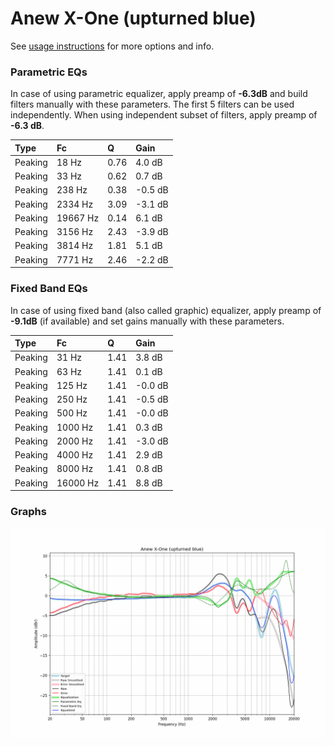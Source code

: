 # Anew X-One (upturned blue)
See [usage instructions](https://github.com/jaakkopasanen/AutoEq#usage) for more options and info.

### Parametric EQs
In case of using parametric equalizer, apply preamp of **-6.3dB** and build filters manually
with these parameters. The first 5 filters can be used independently.
When using independent subset of filters, apply preamp of **-6.3 dB**.

| Type    | Fc       |    Q | Gain    |
|:--------|:---------|:-----|:--------|
| Peaking | 18 Hz    | 0.76 | 4.0 dB  |
| Peaking | 33 Hz    | 0.62 | 0.7 dB  |
| Peaking | 238 Hz   | 0.38 | -0.5 dB |
| Peaking | 2334 Hz  | 3.09 | -3.1 dB |
| Peaking | 19667 Hz | 0.14 | 6.1 dB  |
| Peaking | 3156 Hz  | 2.43 | -3.9 dB |
| Peaking | 3814 Hz  | 1.81 | 5.1 dB  |
| Peaking | 7771 Hz  | 2.46 | -2.2 dB |

### Fixed Band EQs
In case of using fixed band (also called graphic) equalizer, apply preamp of **-9.1dB**
(if available) and set gains manually with these parameters.

| Type    | Fc       |    Q | Gain    |
|:--------|:---------|:-----|:--------|
| Peaking | 31 Hz    | 1.41 | 3.8 dB  |
| Peaking | 63 Hz    | 1.41 | 0.1 dB  |
| Peaking | 125 Hz   | 1.41 | -0.0 dB |
| Peaking | 250 Hz   | 1.41 | -0.5 dB |
| Peaking | 500 Hz   | 1.41 | -0.0 dB |
| Peaking | 1000 Hz  | 1.41 | 0.3 dB  |
| Peaking | 2000 Hz  | 1.41 | -3.0 dB |
| Peaking | 4000 Hz  | 1.41 | 2.9 dB  |
| Peaking | 8000 Hz  | 1.41 | 0.8 dB  |
| Peaking | 16000 Hz | 1.41 | 8.8 dB  |

### Graphs
![](./Anew%20X-One%20(upturned%20blue).png)